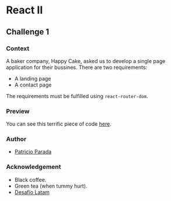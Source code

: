 # React II

## Challenge 1

### Context

A baker company, Happy Cake, asked us to develop a single page application for their bussines. There are two requirements:

* A landing page
* A contact page

The requirements must be fulfilled using `react-router-dom`.

### Preview

You can see this terrific piece of code [here](https://pelafustan.github.io/react_ii-challenge_01/).

### Author

* [Patricio Parada](https://github.com/pelafustan)

### Acknowledgement

* Black coffee.
* Green tea (when tummy hurt).
* [Desafío Latam](https://desafiolatam.com/)

